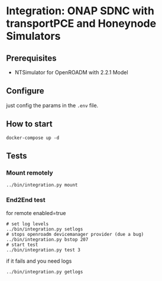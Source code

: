 # Integration: ONAP SDNC with transportPCE and Honeynode Simulators

## Prerequisites

  * NTSimulator for OpenROADM with 2.2.1 Model

## Configure

just config the params in the ```.env``` file.

## How to start

```
docker-compose up -d
```

## Tests

### Mount remotely

```
../bin/integration.py mount
```

### End2End test

for remote enabled=true
```
# set log levels
../bin/integration.py setlogs
# stops openroadm devicemanager provider (due a bug)
../bin/integration.py bstop 207
# start test
../bin/integration.py test 3
```

if it fails and you need logs
```
../bin/integration.py getlogs
```
